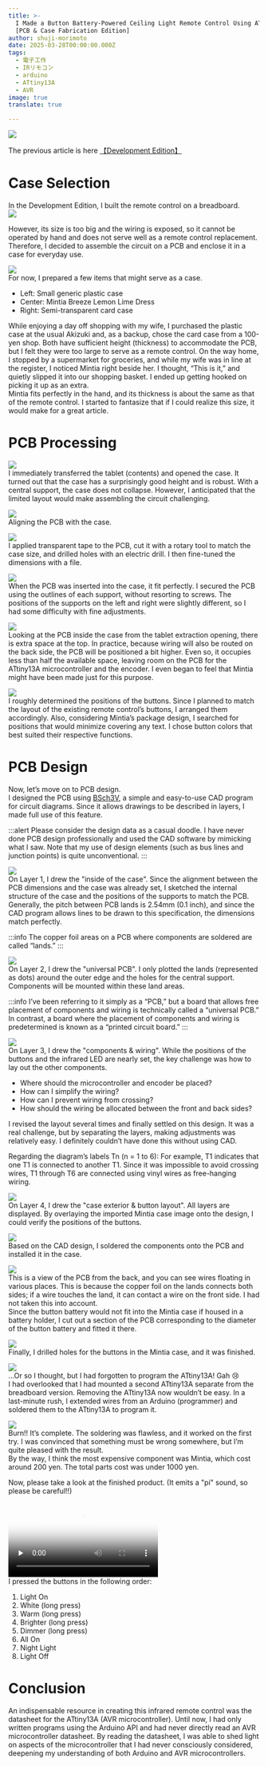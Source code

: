 ```yaml
---
title: >-
  I Made a Button Battery-Powered Ceiling Light Remote Control Using ATtiny13A
  [PCB & Case Fabrication Edition]
author: shuji-morimoto
date: 2025-03-28T00:00:00.000Z
tags:
  - 電子工作
  - IRリモコン
  - arduino
  - ATtiny13A
  - AVR
image: true
translate: true

---
```


![](/img/blogs/2025/0328_ir-remote-control-with-attiny13a/image10.png)

The previous article is here [【Development Edition】](/en/blogs/2025/03/28/ir-remote-control-with-attiny13a_epi2/)

# Case Selection

In the Development Edition, I built the remote control on a breadboard.  
![](/img/blogs/2025/0328_ir-remote-control-with-attiny13a/remocon_vs_breadboard_remocon.png)

However, its size is too big and the wiring is exposed, so it cannot be operated by hand and does not serve well as a remote control replacement. Therefore, I decided to assemble the circuit on a PCB and enclose it in a case for everyday use.

![](/img/blogs/2025/0328_ir-remote-control-with-attiny13a/image00.png)  
For now, I prepared a few items that might serve as a case.
- Left: Small generic plastic case
- Center: Mintia Breeze Lemon Lime Dress
- Right: Semi-transparent card case

While enjoying a day off shopping with my wife, I purchased the plastic case at the usual Akizuki and, as a backup, chose the card case from a 100-yen shop. Both have sufficient height (thickness) to accommodate the PCB, but I felt they were too large to serve as a remote control. On the way home, I stopped by a supermarket for groceries, and while my wife was in line at the register, I noticed Mintia right beside her. I thought, “This is it,” and quietly slipped it into our shopping basket. I ended up getting hooked on picking it up as an extra.  
Mintia fits perfectly in the hand, and its thickness is about the same as that of the remote control. I started to fantasize that if I could realize this size, it would make for a great article.

# PCB Processing

![](/img/blogs/2025/0328_ir-remote-control-with-attiny13a/image01.png)  
I immediately transferred the tablet (contents) and opened the case. It turned out that the case has a surprisingly good height and is robust. With a central support, the case does not collapse. However, I anticipated that the limited layout would make assembling the circuit challenging.  

![](/img/blogs/2025/0328_ir-remote-control-with-attiny13a/image02.png)  
Aligning the PCB with the case.

![](/img/blogs/2025/0328_ir-remote-control-with-attiny13a/image03.png)  
I applied transparent tape to the PCB, cut it with a rotary tool to match the case size, and drilled holes with an electric drill. I then fine-tuned the dimensions with a file.

![](/img/blogs/2025/0328_ir-remote-control-with-attiny13a/image04.png)  
When the PCB was inserted into the case, it fit perfectly. I secured the PCB using the outlines of each support, without resorting to screws. The positions of the supports on the left and right were slightly different, so I had some difficulty with fine adjustments.

![](/img/blogs/2025/0328_ir-remote-control-with-attiny13a/image05.png)  
Looking at the PCB inside the case from the tablet extraction opening, there is extra space at the top. In practice, because wiring will also be routed on the back side, the PCB will be positioned a bit higher. Even so, it occupies less than half the available space, leaving room on the PCB for the ATtiny13A microcontroller and the encoder. I even began to feel that Mintia might have been made just for this purpose.

![](/img/blogs/2025/0328_ir-remote-control-with-attiny13a/image06.png)  
I roughly determined the positions of the buttons. Since I planned to match the layout of the existing remote control’s buttons, I arranged them accordingly. Also, considering Mintia’s package design, I searched for positions that would minimize covering any text. I chose button colors that best suited their respective functions.

# PCB Design

Now, let’s move on to PCB design.  
I designed the PCB using [BSch3V](https://www.suigyodo.com/online/schsoft.htm), a simple and easy-to-use CAD program for circuit diagrams. Since it allows drawings to be described in layers, I made full use of this feature.

:::alert
Please consider the design data as a casual doodle. I have never done PCB design professionally and used the CAD software by mimicking what I saw. Note that my use of design elements (such as bus lines and junction points) is quite unconventional.
:::

![](/img/blogs/2025/0328_ir-remote-control-with-attiny13a/mintia_ir_remote_controller1.png)  
On Layer 1, I drew the "inside of the case". Since the alignment between the PCB dimensions and the case was already set, I sketched the internal structure of the case and the positions of the supports to match the PCB. Generally, the pitch between PCB lands is 2.54mm (0.1 inch), and since the CAD program allows lines to be drawn to this specification, the dimensions match perfectly.

:::info
The copper foil areas on a PCB where components are soldered are called “lands.”
:::

![](/img/blogs/2025/0328_ir-remote-control-with-attiny13a/mintia_ir_remote_controller2.png)  
On Layer 2, I drew the "universal PCB". I only plotted the lands (represented as dots) around the outer edge and the holes for the central support. Components will be mounted within these land areas.

:::info
I’ve been referring to it simply as a “PCB,” but a board that allows free placement of components and wiring is technically called a “universal PCB.” In contrast, a board where the placement of components and wiring is predetermined is known as a “printed circuit board.”
:::

![](/img/blogs/2025/0328_ir-remote-control-with-attiny13a/mintia_ir_remote_controller3.png)  
On Layer 3, I drew the "components & wiring". While the positions of the buttons and the infrared LED are nearly set, the key challenge was how to lay out the other components.

- Where should the microcontroller and encoder be placed?
- How can I simplify the wiring?
- How can I prevent wiring from crossing?
- How should the wiring be allocated between the front and back sides?

I revised the layout several times and finally settled on this design. It was a real challenge, but by separating the layers, making adjustments was relatively easy. I definitely couldn’t have done this without using CAD.

Regarding the diagram’s labels Tn (n = 1 to 6): For example, T1 indicates that one T1 is connected to another T1. Since it was impossible to avoid crossing wires, T1 through T6 are connected using vinyl wires as free-hanging wiring.

![](/img/blogs/2025/0328_ir-remote-control-with-attiny13a/mintia_ir_remote_controller4.png)  
On Layer 4, I drew the "case exterior & button layout". All layers are displayed. By overlaying the imported Mintia case image onto the design, I could verify the positions of the buttons.

![](/img/blogs/2025/0328_ir-remote-control-with-attiny13a/image08.png)  
Based on the CAD design, I soldered the components onto the PCB and installed it in the case.

![](/img/blogs/2025/0328_ir-remote-control-with-attiny13a/image07.png)  
This is a view of the PCB from the back, and you can see wires floating in various places. This is because the copper foil on the lands connects both sides; if a wire touches the land, it can contact a wire on the front side. I had not taken this into account.  
Since the button battery would not fit into the Mintia case if housed in a battery holder, I cut out a section of the PCB corresponding to the diameter of the button battery and fitted it there.

![](/img/blogs/2025/0328_ir-remote-control-with-attiny13a/image09.png)  
Finally, I drilled holes for the buttons in the Mintia case, and it was finished.

![](/img/blogs/2025/0328_ir-remote-control-with-attiny13a/image12.png)  
...Or so I thought, but I had forgotten to program the ATtiny13A! Gah 😢  
I had overlooked that I had mounted a second ATtiny13A separate from the breadboard version. Removing the ATtiny13A now wouldn’t be easy. In a last-minute rush, I extended wires from an Arduino (programmer) and soldered them to the ATtiny13A to program it.

![](/img/blogs/2025/0328_ir-remote-control-with-attiny13a/image11.png)  
Burn!! It’s complete. The soldering was flawless, and it worked on the first try. I was convinced that something must be wrong somewhere, but I’m quite pleased with the result.  
By the way, I think the most expensive component was Mintia, which cost around 200 yen. The total parts cost was under 1000 yen.

Now, please take a look at the finished product. (It emits a "pi" sound, so please be careful!!)  

<video src="/img/blogs/2025/0328_ir-remote-control-with-attiny13a/demo.mp4" style="max-width: 800px;" poster="/img/blogs/2025/0328_ir-remote-control-with-attiny13a/thumb.png" preload="none" controls></video>  
I pressed the buttons in the following order:
1. Light On
2. White (long press)
3. Warm (long press)
4. Brighter (long press)
5. Dimmer (long press)
6. All On
7. Night Light
8. Light Off

# Conclusion

An indispensable resource in creating this infrared remote control was the datasheet for the ATtiny13A (AVR microcontroller). Until now, I had only written programs using the Arduino API and had never directly read an AVR microcontroller datasheet. By reading the datasheet, I was able to shed light on aspects of the microcontroller that I had never consciously considered, deepening my understanding of both Arduino and AVR microcontrollers.
